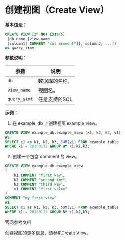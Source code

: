 # 创建视图（Create View）

**基本语法：**

```sql
CREATE VIEW [IF NOT EXISTS]
 [db_name.]view_name
 (column1[ COMMENT "col comment"][, column2, ...])
AS query_stmt
```

**参数说明：**

<table>
    <thead>
        <tr>
            <th>参数</th>
            <th>说明</th>
        </tr>
    </thead>
    <tbody>
    <tr>
        <td><code>db</code></td>
        <td>数据库的名称。</td>
    </tr>
    <tr>
        <td><code>view_name</code></td>
        <td>视图名。</td>
    </tr>
    <tr>
        <td><code>query_stmt</code></td>
        <td>任意支持的SQL</td>
    </tr>
    </tbody>
</table>

**示例：**

1. 在 example_db 上创建视图 example_view。

```sql
CREATE VIEW example_db.example_view (k1, k2, k3, v1)
AS
SELECT c1 as k1, k2, k3, SUM(v1) FROM example_table
WHERE k1 = 20160112 GROUP BY k1,k2,k3;
```

2. 创建一个包含 comment 的 view。

```sql
CREATE VIEW example_db.example_view
(
    k1 COMMENT "first key",
    k2 COMMENT "second key",
    k3 COMMENT "third key",
    v1 COMMENT "first value"
)
COMMENT "my first view"
AS
SELECT c1 as k1, k2, k3, SUM(v1) FROM example_table
WHERE k1 = 20160112 GROUP BY k1,k2,k3;
```

官网参考文档

创建视图的更多信息，请参见[Create View](https://doris.apache.org/zh-CN/sql-manual/sql-reference/Data-Definition-Statements/Create/CREATE-VIEW.html#create-view)。